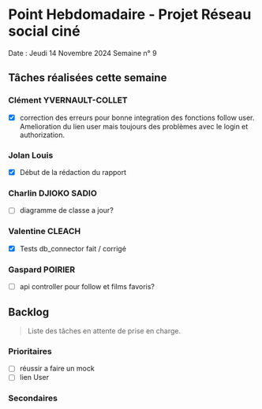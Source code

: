 # Point Hebdomadaire - Projet Réseau social ciné

Date : Jeudi 14 Novembre 2024
Semaine n° 9

## Tâches réalisées cette semaine


### Clément YVERNAULT-COLLET
-[x] correction des erreurs pour bonne integration des fonctions follow user. Amelioration du lien user mais toujours des problèmes avec le login et authorization.

### Jolan Louis
-[x] Début de la rédaction du rapport

### Charlin DJIOKO SADIO
-[ ] diagramme de classe a jour?

### Valentine CLEACH
-[x] Tests db_connector fait / corrigé

### Gaspard POIRIER
-[ ] api controller pour follow et films favoris? 

## Backlog

> Liste des tâches en attente de prise en charge.

### Prioritaires
-[ ] réussir a faire un mock
-[ ] lien User 

### Secondaires
